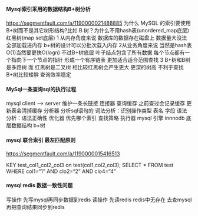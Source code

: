 
#### Mysql索引采用的数据结构B+树分析
https://segmentfault.com/a/1190000021488885
为什么 MySQL 的索引要使用 B+树而不是其它树形结构?比如 B 树？为什么不用hash表(unordered_map底层) 红黑树(map set底层)
1 从内存角度来说 数据库的数据存在磁盘上  数据量大没法全部加载进内存  b+树的设计可以分批次载入内存
2从业务角度来说 当然是hash表O(1)当然要更快O(logn) 不过B+树底层 叶子结点包含了所有数据 每个节点都有一个指向下一个节点的指针 
形成一个有序链表  更加适合适合范围查找
3 B+树和B树是多路树 而 红黑树是二叉树 相比较红黑树会产生更大 更深的树高 不利于查找 B+树比较矮胖 查询效率稳定



####  MySql一条查询sql的执行过程
mysql client --> server 维护一条长链接  连接器
查询缓存  之前查过会记录缓存  更新表会清掉缓存
分析器 分析sql语句的 词法分析：识别操作类型 表名 字段 语法分析：语法正确性
优化器  优先哪个索引 查找策略
执行器 mysql 引擎 innnodb   底层数据结构 b+树

#### mysql 联合索引 最左匹配原则
https://segmentfault.com/a/1190000015416513

KEY test_col1_col2_col3 on test(col1,col2,col3);
SELECT * FROM test WHERE col1=“1” AND clo2=“2” AND clo4=“4”

#### mysql redis 数据一致性问题

写操作 先写mysql再同步数据到redis
读操作 先读redis redis中无存在 去查mysql 再把查询结果同步到redis


